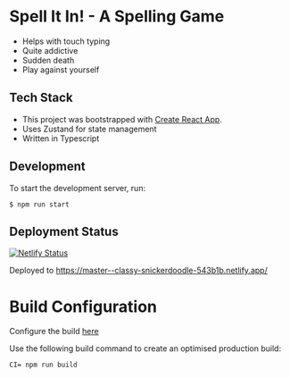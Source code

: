 # Spell It In! - A Spelling Game

* Helps with touch typing
* Quite addictive
* Sudden death
* Play against yourself

## Tech Stack
* This project was bootstrapped with [Create React App](https://github.com/facebook/create-react-app).
* Uses Zustand for state management
* Written in Typescript

## Development
To start the development server, run:
```shell
$ npm run start
```

## Deployment Status
[![Netlify Status](https://api.netlify.com/api/v1/badges/8704c0c5-eff1-433f-af14-92b9b593202c/deploy-status)](https://app.netlify.com/sites/classy-snickerdoodle-543b1b/deploys)

Deployed to https://master--classy-snickerdoodle-543b1b.netlify.app/

# Build Configuration
Configure the build [here](https://app.netlify.com/sites/classy-snickerdoodle-543b1b/configuration/deploys)

Use the following build command to create an optimised production build: 
```shell
CI= npm run build
```
